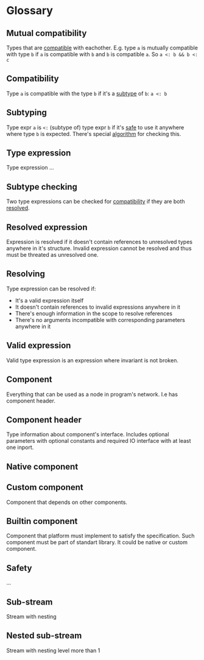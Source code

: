 # Glossary

## Mutual compatibility

Types that are [compatible](#compatibility) with eachother. E.g. type `a` is mutually compatible with type `b` if `a` is compatible with `b` and `b` is compatible `a`.  So `a <: b && b <: c`

## Compatibility

Type `a` is compatible with the type `b` if it's a [subtype](#subtyping) of `b`: `a <: b`

## Subtyping

Type expr `a` is `<:` (subtype of) type expr `b` if it's [safe](#safety) to use it anywhere where type `b` is expected. There's special [algorithm](#subtype-checking) for checking this.

## Type expression

Type expression ...

## Subtype checking

Two type expressions can be checked for [compatibility](#compatibility) if they are both [resolved](#resolved-expression).

## Resolved expression

Expression is resolved if it doesn't contain references to unresolved types anywhere in it's structure. Invalid expression cannot be resolved and thus must be threated as unresolved one.

## Resolving

Type expression can be resolved if:

- It's a valid expression itself
- It doesn't contain references to invalid expressions anywhere in it
- There's enough information in the scope to resolve references
- There's no arguments incompatible with corresponding parameters anywhere in it

## Valid expression

Valid type expression is an expression where invariant is not broken.

## Component

Everything that can be used as a node in program's network. I.e has component header.

## Component header

Type information about component's interface. Includes optional parameters with optional constants and required IO interface with at least one inport.

## Native component

## Custom component

Component that depends on other components.

## Builtin component

Component that platform must implement to satisfy the specification. Such component must be part of standart library. It could be native or custom component.

## Safety

...

## Sub-stream

Stream with nesting

## Nested sub-stream

Stream with nesting level more than 1